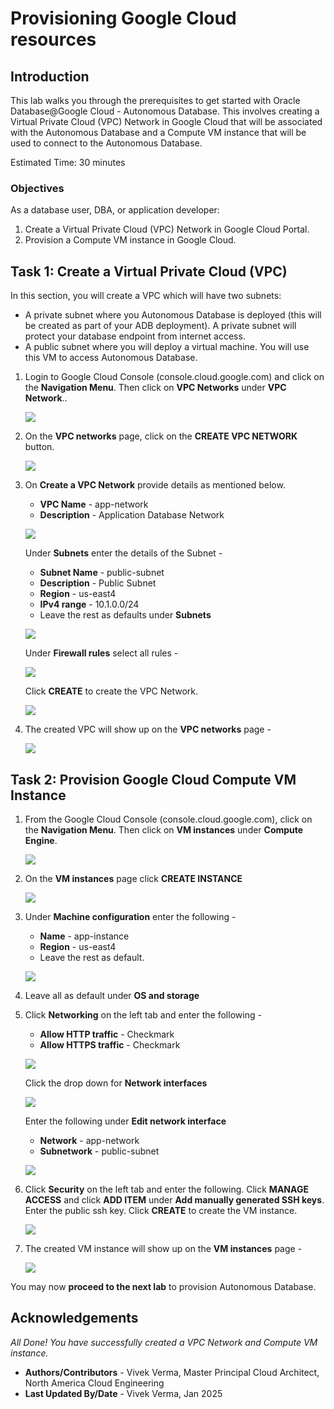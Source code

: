 
# Provisioning Google Cloud resources

## Introduction

This lab walks you through the prerequisites to get started with Oracle Database@Google Cloud - Autonomous Database. This involves creating a Virtual Private Cloud (VPC) Network in Google Cloud that will be associated with the Autonomous Database and a Compute VM instance that will be used to connect to the Autonomous Database.

Estimated Time: 30 minutes

### Objectives

As a database user, DBA, or application developer:

1. Create a Virtual Private Cloud (VPC) Network in Google Cloud Portal.
2. Provision a Compute VM instance in Google Cloud.

## Task 1: Create a Virtual Private Cloud (VPC)

In this section, you will create a VPC which will have two subnets: 

* A private subnet where you Autonomous Database is deployed (this will be created as part of your ADB deployment). A private subnet will protect your database endpoint from internet access.
* A public subnet where you will deploy a virtual machine. You will use this VM to access Autonomous Database.

1.  Login to Google Cloud Console (console.cloud.google.com) and click on the **Navigation Menu**. Then click on **VPC Networks** under **VPC Network**..

    ![](./images/navigation-menu2.png " ")

2.	On the **VPC networks** page, click on the **CREATE VPC NETWORK** button.

    ![](./images/create-vpc.png " ")

3.	On **Create a VPC Network** provide details as mentioned below. 
    
    * **VPC Name** - app-network
    * **Description** - Application Database Network

    ![](./images/vpc-name.png " ")

    Under **Subnets** enter the details of the Subnet -

    * **Subnet Name** - public-subnet
    * **Description** - Public Subnet
    * **Region** - us-east4
    * **IPv4 range** - 10.1.0.0/24
    * Leave the rest as defaults under **Subnets**

    ![](./images/vpc-subnet.png " ")

    Under **Firewall rules** select all rules -

    ![](./images/vpc-firewall.png " ")

    Click **CREATE** to create the VPC Network.

    ![](./images/vpc-create.png " ")

4.	The created VPC will show up on the **VPC networks** page -

    ![](./images/vpc-app-network.png " ")

## Task 2:  Provision Google Cloud Compute VM Instance

1.  From the Google Cloud Console (console.cloud.google.com), click on the **Navigation Menu**. Then click on **VM instances** under **Compute Engine**.

    ![](./images/compute-vm-navigate.png " ")

2. On the **VM instances** page click **CREATE INSTANCE**

    ![](./images/compute-vm-create.png " ")

3. Under **Machine configuration** enter the following -

    * **Name** - app-instance
    * **Region** - us-east4
    * Leave the rest as default.

    ![](./images/compute-vm-machine-config.png " ")

4.  Leave all as default under **OS and storage**

5.  Click **Networking** on the left tab and enter the following -

    * **Allow HTTP traffic** - Checkmark
    * **Allow HTTPS traffic** - Checkmark

    ![](./images/compute-vm-networking.png " ")

    Click the drop down for **Network interfaces**

    ![](./images/compute-vm-network-default.png " ")

    Enter the following under **Edit network interface**

    * **Network** - app-network
    * **Subnetwork** - public-subnet

    ![](./images/compute-vm-network-config.png " ")

6.  Click **Security** on the left tab and enter the following. Click **MANAGE ACCESS** and click **ADD ITEM** under **Add manually generated SSH keys**. Enter the public ssh key. Click **CREATE** to create the VM instance.

    ![](./images/compute-vm-ssh-create.png " ")

7.	The created VM instance will show up on the **VM instances** page -

    ![](./images/compute-vm-instance.png " ")

You may now **proceed to the next lab** to provision Autonomous Database.

## Acknowledgements

*All Done! You have successfully created a VPC Network and Compute VM instance.*

- **Authors/Contributors** - Vivek Verma, Master Principal Cloud Architect, North America Cloud Engineering
- **Last Updated By/Date** - Vivek Verma, Jan 2025